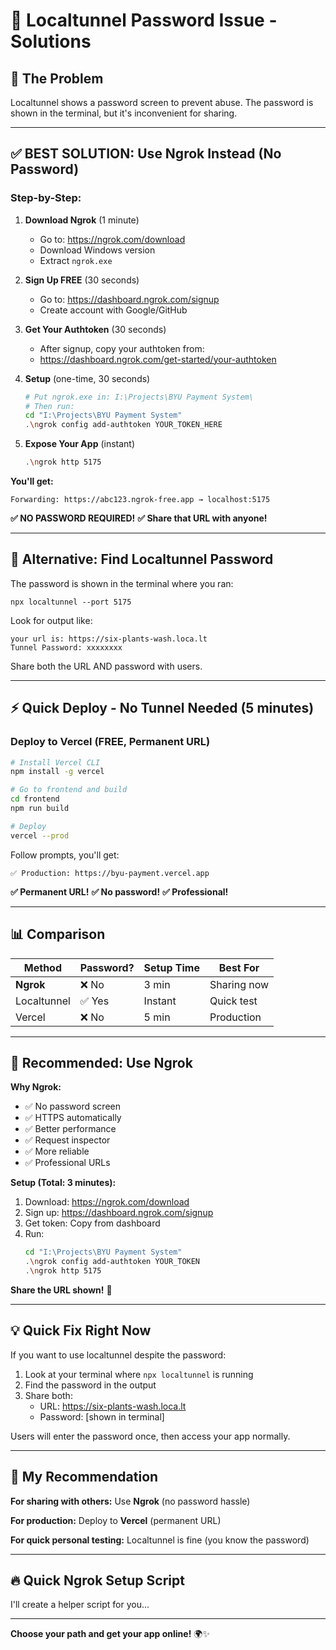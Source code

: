 # 🔑 Localtunnel Password Issue - Solutions

## 🎯 The Problem

Localtunnel shows a password screen to prevent abuse. The password is shown in the terminal, but it's inconvenient for sharing.

---

## ✅ **BEST SOLUTION: Use Ngrok Instead (No Password)**

### Step-by-Step:

1. **Download Ngrok** (1 minute)
   - Go to: https://ngrok.com/download
   - Download Windows version
   - Extract `ngrok.exe`

2. **Sign Up FREE** (30 seconds)
   - Go to: https://dashboard.ngrok.com/signup
   - Create account with Google/GitHub

3. **Get Your Authtoken** (30 seconds)
   - After signup, copy your authtoken from:
   - https://dashboard.ngrok.com/get-started/your-authtoken

4. **Setup** (one-time, 30 seconds)
   ```bash
   # Put ngrok.exe in: I:\Projects\BYU Payment System\
   # Then run:
   cd "I:\Projects\BYU Payment System"
   .\ngrok config add-authtoken YOUR_TOKEN_HERE
   ```

5. **Expose Your App** (instant)
   ```bash
   .\ngrok http 5175
   ```

**You'll get:**
```
Forwarding: https://abc123.ngrok-free.app → localhost:5175
```

**✅ NO PASSWORD REQUIRED!**
**✅ Share that URL with anyone!**

---

## 🔧 Alternative: Find Localtunnel Password

The password is shown in the terminal where you ran:
```
npx localtunnel --port 5175
```

Look for output like:
```
your url is: https://six-plants-wash.loca.lt
Tunnel Password: xxxxxxxx
```

Share both the URL AND password with users.

---

## ⚡ Quick Deploy - No Tunnel Needed (5 minutes)

### Deploy to Vercel (FREE, Permanent URL)

```bash
# Install Vercel CLI
npm install -g vercel

# Go to frontend and build
cd frontend
npm run build

# Deploy
vercel --prod
```

Follow prompts, you'll get:
```
✅ Production: https://byu-payment.vercel.app
```

**✅ Permanent URL!**
**✅ No password!**
**✅ Professional!**

---

## 📊 Comparison

| Method | Password? | Setup Time | Best For |
|--------|-----------|------------|----------|
| **Ngrok** | ❌ No | 3 min | Sharing now |
| Localtunnel | ✅ Yes | Instant | Quick test |
| Vercel | ❌ No | 5 min | Production |

---

## 🚀 Recommended: Use Ngrok

**Why Ngrok:**
- ✅ No password screen
- ✅ HTTPS automatically
- ✅ Better performance
- ✅ Request inspector
- ✅ More reliable
- ✅ Professional URLs

**Setup (Total: 3 minutes):**

1. Download: https://ngrok.com/download
2. Sign up: https://dashboard.ngrok.com/signup
3. Get token: Copy from dashboard
4. Run:
   ```bash
   cd "I:\Projects\BYU Payment System"
   .\ngrok config add-authtoken YOUR_TOKEN
   .\ngrok http 5175
   ```

**Share the URL shown!** 🎉

---

## 💡 Quick Fix Right Now

If you want to use localtunnel despite the password:

1. Look at your terminal where `npx localtunnel` is running
2. Find the password in the output
3. Share both:
   - URL: https://six-plants-wash.loca.lt
   - Password: [shown in terminal]

Users will enter the password once, then access your app normally.

---

## 🎯 My Recommendation

**For sharing with others:** Use **Ngrok** (no password hassle)

**For production:** Deploy to **Vercel** (permanent URL)

**For quick personal testing:** Localtunnel is fine (you know the password)

---

## 🔥 Quick Ngrok Setup Script

I'll create a helper script for you...

---

**Choose your path and get your app online!** 🌍✨




